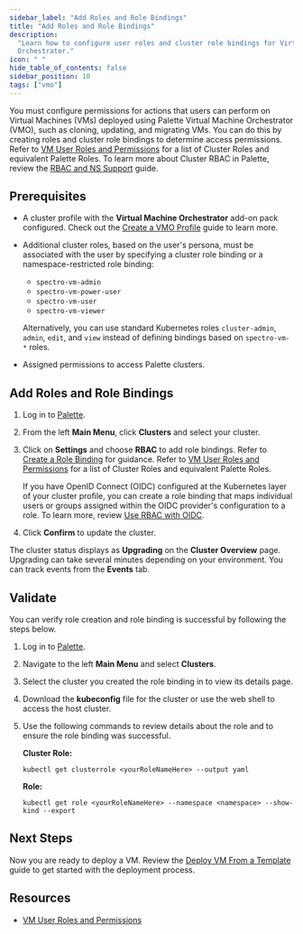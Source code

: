 ```yaml
---
sidebar_label: "Add Roles and Role Bindings"
title: "Add Roles and Role Bindings"
description:
  "Learn how to configure user roles and cluster role bindings for Virtual Machines managed by Palette Virtual Machine
  Orchestrator."
icon: " "
hide_table_of_contents: false
sidebar_position: 10
tags: ["vmo"]
---
```


You must configure permissions for actions that users can perform on Virtual Machines (VMs) deployed using Palette
Virtual Machine Orchestrator (VMO), such as cloning, updating, and migrating VMs. You can do this by creating roles and
cluster role bindings to determine access permissions. Refer to
[VM User Roles and Permissions](./vm-roles-permissions.md) for a list of Cluster Roles and equivalent Palette Roles. To
learn more about Cluster RBAC in Palette, review the
[RBAC and NS Support](../../clusters/cluster-management/cluster-rbac.md) guide.

## Prerequisites

- A cluster profile with the **Virtual Machine Orchestrator** add-on pack configured. Check out the
  [Create a VMO Profile](../create-vmo-profile.md) guide to learn more.

- Additional cluster roles, based on the user's persona, must be associated with the user by specifying a cluster role
  binding or a namespace-restricted role binding:

  - `spectro-vm-admin`
  - `spectro-vm-power-user`
  - `spectro-vm-user`
  - `spectro-vm-viewer`

  Alternatively, you can use standard Kubernetes roles `cluster-admin`, `admin`, `edit`, and `view` instead of defining
  bindings based on `spectro-vm-*` roles.

- Assigned permissions to access Palette clusters.

## Add Roles and Role Bindings

1. Log in to [Palette](https://console.spectrocloud.com).

2. From the left **Main Menu**, click **Clusters** and select your cluster.

3. Click on **Settings** and choose **RBAC** to add role bindings. Refer to
   [Create a Role Binding](../../clusters/cluster-management/cluster-rbac.md#create-role-bindings) for guidance. Refer
   to [VM User Roles and Permissions](./vm-roles-permissions.md) for a list of Cluster Roles and equivalent Palette
   Roles.

   If you have OpenID Connect (OIDC) configured at the Kubernetes layer of your cluster profile, you can create a role
   binding that maps individual users or groups assigned within the OIDC provider's configuration to a role. To learn
   more, review [Use RBAC with OIDC](../../integrations/kubernetes.md#use-rbac-with-oidc).

4. Click **Confirm** to update the cluster.

The cluster status displays as **Upgrading** on the **Cluster Overview** page. Upgrading can take several minutes
depending on your environment. You can track events from the **Events** tab.

## Validate

You can verify role creation and role binding is successful by following the steps below.

1. Log in to [Palette](https://console.spectrocloud.com).

2. Navigate to the left **Main Menu** and select **Clusters**.

3. Select the cluster you created the role binding in to view its details page.

4. Download the **kubeconfig** file for the cluster or use the web shell to access the host cluster.

5. Use the following commands to review details about the role and to ensure the role binding was successful.

   **Cluster Role:**

   ```shell
   kubectl get clusterrole <yourRoleNameHere> --output yaml
   ```

   **Role:**

   ```shell
   kubectl get role <yourRoleNameHere> --namespace <namespace> --show-kind --export
   ```

## Next Steps

Now you are ready to deploy a VM. Review the [Deploy VM From a Template](../create-manage-vm/deploy-vm-from-template.md)
guide to get started with the deployment process.

## Resources

- [VM User Roles and Permissions](./vm-roles-permissions.md)
